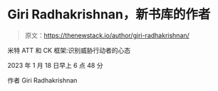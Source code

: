 # Giri Radhakrishnan，新书库的作者

> 原文：<https://thenewstack.io/author/giri-radhakrishnan/>

米特 ATT 和 CK 框架:识别威胁行动者的心态

2023 年 1 月 18 日早上 6 点 48 分

作者 Giri Radhakrishnan